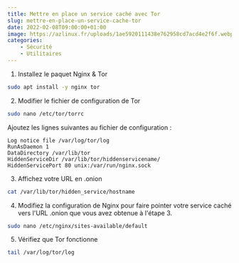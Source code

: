 ```yaml
---
title: Mettre en place un service caché avec Tor
slug: mettre-en-place-un-service-cache-tor
date: 2022-02-08T09:00:00+01:00
image: https://azlinux.fr/uploads/1ae5920111438e762958cd7acd4e2f6f.webp
categories:
    - Sécurité
    - Utilitaires
--- 
```


1. Installez le paquet Nginx & Tor

```bash
sudo apt install -y nginx tor
```

2. Modifier le fichier de configuration de Tor

```bash
sudo nano /etc/tor/torrc
```

Ajoutez les lignes suivantes au fichier de configuration :

```
Log notice file /var/log/tor/log
RunAsDaemon 1
DataDirectory /var/lib/tor
HiddenServiceDir /var/lib/tor/hiddenservicename/
HiddenServicePort 80 unix:/var/run/nginx.sock
```

3. Affichez votre URL en .onion

```bash
cat /var/lib/tor/hidden_service/hostname
```

4. Modifiez la configuration de Nginx pour faire pointer votre service caché vers l'URL .onion que vous avez obtenue à l'étape 3.

```bash
sudo nano /etc/nginx/sites-available/default
```

5. Vérifiez que Tor fonctionne

```bash
tail /var/log/tor/log
```
